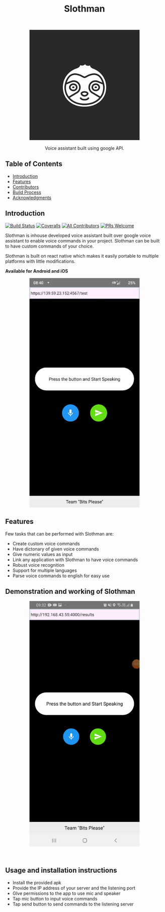 <h1 align="center"> Slothman </h1> <br>
<p align="center">
  <a href="https://gitpoint.co/">
    <img alt="SLothman" title="GitPoint" src="./slothman.jpg" width="350">
  </a>
</p>
<p align="center">
  Voice assistant built using google API.
</p>

## Table of Contents

- [Introduction](#introduction)
- [Features](#features)
- [Contributors](#contributors)
- [Build Process](#build-process)
- [Acknowledgments](#acknowledgments)

## Introduction

[![Build Status](https://img.shields.io/travis/gitpoint/git-point.svg?style=flat-square)](https://travis-ci.org/gitpoint/git-point)
[![Coveralls](https://img.shields.io/coveralls/github/gitpoint/git-point.svg?style=flat-square)](https://coveralls.io/github/gitpoint/git-point)
[![All Contributors](https://img.shields.io/badge/all_contributors-4-orange.svg?style=flat-square)](./CONTRIBUTORS.md)
[![PRs Welcome](https://img.shields.io/badge/PRs-welcome-brightgreen.svg?style=flat-square)](http://makeapullrequest.com)

Slothman is inhouse developed voice assistant built over google voice assistant to enable voice commands in your project. Slothman can be built to have custom commands of your choice.

Slothman is built on react native which makes it easily portable to multiple platforms with little modifications.
<br>

**__Available for Android and iOS__**

<p align="center">
  <img src = "./scrennshot.jpeg" width=350>
</p>

## Features

Few tasks that can be performed with Slothman are:

* Create custom voice commands
* Have dictonary of given voice commands
* Give numeric values as input
* Link any application with Slothman to have voice commands
* Robust voice recognition
* Support for multiple languages
* Parse voice commands to english for easy use

## Demonstration and working of Slothman
<p align="center">
<img src = "./vid.gif" width=350>
</p>
<br>

## Usage and installation instructions
* Install the provided apk
* Provide the IP address of your server and the listening port 
* GIve permissions to the app to use mic and speaker
* Tap mic button to input voice commands
* Tap send button to send commands to the listening server
